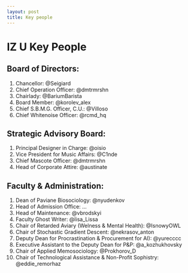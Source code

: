 ```yaml
---
layout: post
title: Key people
---
```


# IZ U Key People

## Board of Directors:
1. Chancellor: @Seigiard
2. Chief Operation Officer: @dmtrmrshn
3. Chairlady: @BariumBarista
4. Board Member: @korolev_alex
5. Chief S.B.M.G. Officer, C.U.: @Villoso
6. Chief Whitenoise Officer: @rcmd_hq

## Strategic Advisory Board:
1. Principal Designer in Charge: @oisio
2. Vice President for Music Affairs: @C1nde
3. Chief Mascote Officer: @dmtrmrshn
4. Неаd of Corporate Attire: @austinate

## Faculty & Administration:
1. Dean of Paviane Biosociology: @nyudenkov
2. Head of Admission Office: …
3. Head of Maintenance: @vbrodskyi
4. Faculty Ghost Writer: @lisa_Lissa
5. Chair of Retarded Aviary (Welness & Mental Health): @IsnowyOWL
6. Chair of Stochastic Gradient Descent: @nekrasov_anton
7. Deputy Dean for Procrastination & Procurement for AI): @yurecccc
8. Executive Assistant to the Deputy Dean for P&Р: @a_kozhukhovsky
9. Chair of Applied Memosociology: @Prokhorov_D
10. Chair of Technological Assistance & Non-Profit Sophistry: @eddie_remorhaz
